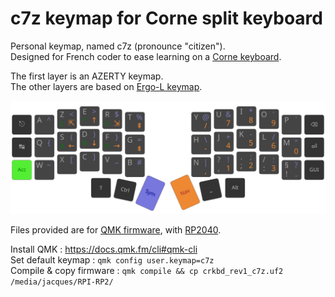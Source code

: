 # c7z keymap for Corne split keyboard

Personal keymap, named c7z (pronounce "citizen").  
Designed for French coder to ease learning on a [Corne keyboard](https://github.com/foostan/crkbd).

The first layer is an AZERTY keymap.  
The other layers are based on [Ergo-L keymap](https://github.com/Nuclear-Squid/ErgoL).

![Corne keymap](./keymap.svg)

Files provided are for [QMK firmware](https://docs.qmk.fm/), with [RP2040](https://docs.qmk.fm/platformdev_rp2040).

Install QMK : https://docs.qmk.fm/cli#qmk-cli  
Set default keymap : `qmk config user.keymap=c7z`  
Compile & copy firmware : `qmk compile && cp crkbd_rev1_c7z.uf2 /media/jacques/RPI-RP2/`
